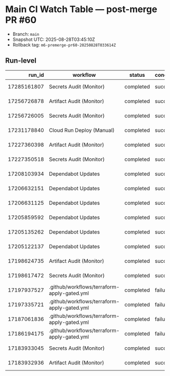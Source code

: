 # Main CI Watch Table — post-merge PR #60

- Branch: `main`
- Snapshot UTC: 2025-08-28T03:45:10Z
- Rollback tag: `m6-premerge-pr60-20250828T033614Z`

## Run-level
| run_id | workflow | status | conclusion | createdAt | url |
|-------:|---------|--------|------------|-----------|-----|
| 17285161807 | Secrets Audit (Monitor) | completed | success | 2025-08-28T03:44:56Z | https://github.com/Huyen1974/agent-data-test/actions/runs/17285161807 |
| 17256726878 | Artifact Audit (Monitor) | completed | success | 2025-08-27T03:44:52Z | https://github.com/Huyen1974/agent-data-test/actions/runs/17256726878 |
| 17256726005 | Secrets Audit (Monitor) | completed | success | 2025-08-27T03:44:49Z | https://github.com/Huyen1974/agent-data-test/actions/runs/17256726005 |
| 17231178840 | Cloud Run Deploy (Manual) | completed | success | 2025-08-26T07:29:20Z | https://github.com/Huyen1974/agent-data-test/actions/runs/17231178840 |
| 17227360398 | Artifact Audit (Monitor) | completed | success | 2025-08-26T03:49:43Z | https://github.com/Huyen1974/agent-data-test/actions/runs/17227360398 |
| 17227350518 | Secrets Audit (Monitor) | completed | success | 2025-08-26T03:49:01Z | https://github.com/Huyen1974/agent-data-test/actions/runs/17227350518 |
| 17208103934 | Dependabot Updates | completed | success | 2025-08-25T11:56:36Z | https://github.com/Huyen1974/agent-data-test/actions/runs/17208103934 |
| 17206632151 | Dependabot Updates | completed | success | 2025-08-25T10:47:56Z | https://github.com/Huyen1974/agent-data-test/actions/runs/17206632151 |
| 17206631125 | Dependabot Updates | completed | success | 2025-08-25T10:47:53Z | https://github.com/Huyen1974/agent-data-test/actions/runs/17206631125 |
| 17205859592 | Dependabot Updates | completed | success | 2025-08-25T10:11:43Z | https://github.com/Huyen1974/agent-data-test/actions/runs/17205859592 |
| 17205135262 | Dependabot Updates | completed | success | 2025-08-25T09:38:39Z | https://github.com/Huyen1974/agent-data-test/actions/runs/17205135262 |
| 17205122137 | Dependabot Updates | completed | success | 2025-08-25T09:38:03Z | https://github.com/Huyen1974/agent-data-test/actions/runs/17205122137 |
| 17198624735 | Artifact Audit (Monitor) | completed | success | 2025-08-25T03:55:56Z | https://github.com/Huyen1974/agent-data-test/actions/runs/17198624735 |
| 17198617472 | Secrets Audit (Monitor) | completed | success | 2025-08-25T03:55:28Z | https://github.com/Huyen1974/agent-data-test/actions/runs/17198617472 |
| 17197937527 | .github/workflows/terraform-apply-gated.yml | completed | failure | 2025-08-25T03:05:27Z | https://github.com/Huyen1974/agent-data-test/actions/runs/17197937527 |
| 17197335721 | .github/workflows/terraform-apply-gated.yml | completed | failure | 2025-08-25T02:22:29Z | https://github.com/Huyen1974/agent-data-test/actions/runs/17197335721 |
| 17187061836 | .github/workflows/terraform-apply-gated.yml | completed | failure | 2025-08-24T09:36:15Z | https://github.com/Huyen1974/agent-data-test/actions/runs/17187061836 |
| 17186194175 | .github/workflows/terraform-apply-gated.yml | completed | failure | 2025-08-24T08:07:35Z | https://github.com/Huyen1974/agent-data-test/actions/runs/17186194175 |
| 17183933045 | Secrets Audit (Monitor) | completed | success | 2025-08-24T03:56:38Z | https://github.com/Huyen1974/agent-data-test/actions/runs/17183933045 |
| 17183932936 | Artifact Audit (Monitor) | completed | success | 2025-08-24T03:56:38Z | https://github.com/Huyen1974/agent-data-test/actions/runs/17183932936 |
